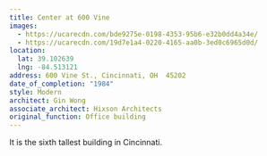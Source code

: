 ```yaml
---
title: Center at 600 Vine
images:
  - https://ucarecdn.com/bde9275e-0198-4353-95b6-e32b0dd4a34e/
  - https://ucarecdn.com/19d7e1a4-0220-4165-aa0b-3ed0c6965d0d/
location:
  lat: 39.102639
  lng: -84.513121
address: 600 Vine St., Cincinnati, OH  45202
date_of_completion: "1984"
style: Modern
architect: Gin Wong
associate_architect: Hixson Architects
original_function: Office building
---
```


It is the sixth tallest building in Cincinnati.
